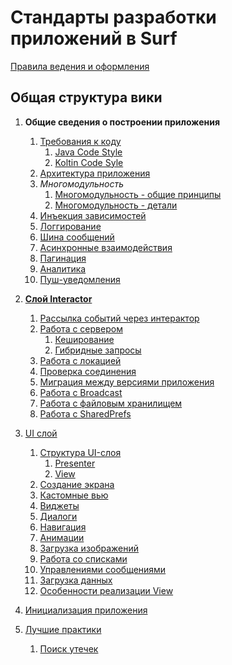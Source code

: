 Стандарты разработки приложений в Surf
=============================

[Правила ведения и оформления](rules.md)

Общая структура вики
--------------------

1. **Общие сведения о построении приложения**
    1. [Требования к коду](common/code_organization.md)
        1. [Java Code Style](common/codestyle/java_codestyle.md)
        1. [Koltin Code Syle](common/codestyle/kotlin_codestyle.md)
    1. [Архитектура приложения](common/architect.md)
    1. *Многомодульность*
        1. [Многомодульность - общие принципы](common/multimodule/abstract.md)
        1. [Многомодульность - детали](common/multimodule/detail.md)
    1. [Инъекция зависимостей](common/di.md)
    1. [Логгирование](common/logging.md)
    1. [Шина сообщений](common/event_bus.md)
    1. [Асинхронные взаимодействия](common/async.md)
    1. [Пагинация](common/pagin.md)
    1. [Аналитика](../analytics/README.md)
    1. [Пуш-уведомления](../push/README.md)

1. [**Слой Interactor**](interactor/interactor.md)
    1. [Рассылка событий через интерактор](interactor/events_by_interactor.md)
    1. [Работа с сервером](interactor/network.md)
        1. [Кеширование](interactor/cache.md)
        1. [Гибридные запросы](../network/docs/hybrid.md)
    1. [Работа с локацией](interactor/locatiom.md)
    1. [Проверка соединения](../connection/README.md)
    1. [Миграция между версиями приложения](../app-migration/README.md)
    1. [Работа с Broadcast](../broadcast-extension/README.md)
    1. [Работа с файловым хранилищем](../filestorage/README.md)
    1. [Работа с SharedPrefs](../shared-pref/README.md)

1. [UI слой](ui/ui.md)
    1. [Структура UI-слоя](ui/structure.md)
        1. [Presenter](../core-mvp/docs/presenter.md)
        1. [View](../core-mvp/docs/view.md)
    1. [Создание экрана](ui/create_screen.md)
    1. [Кастомные вью](ui/custom_views.md)
    1. [Виджеты](../mvp-widget/README.md)
    1. [Диалоги](../mvp-dialog/README.md)
    1. [Навигация](ui/navigation.md)
    1. [Анимации](../animations/README.md)
    1. [Загрузка изображений](../imageloader/README.md)
    1. [Работа со списками](../easyadapter/README.md)
    1. [Управлениями сообщениями](../message-controller/README.md)
    1. [Загрузка данных](ui/load_data/load_data.md)
    1. [Особенности реализации View](ui/view_realization_specs.md)

1. [Инициализация приложения](../template/README.md)

1. [Лучшие практики](best_practice/best_practice.md)
    1. [Поиск утечек](best_practice/memory_leak.md)

